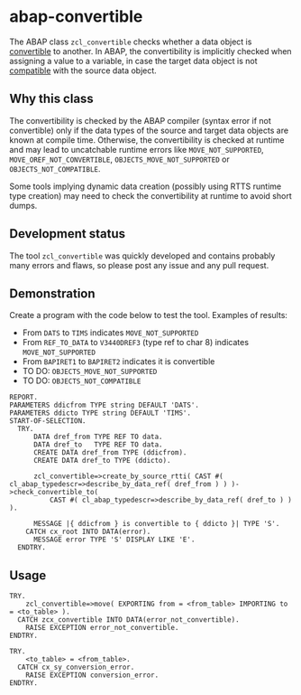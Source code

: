 # abap-convertible

The ABAP class `zcl_convertible` checks whether a data object is [convertible](https://help.sap.com/doc/abapdocu_latest_index_htm/latest/en-US/index.htm?file=abenconvertible_glosry.htm) to another. In ABAP, the convertibility is implicitly checked when assigning a value to a variable, in case the target data object is not [compatible](https://help.sap.com/doc/abapdocu_latest_index_htm/latest/en-US/index.htm?file=abencompatible_glosry.htm) with the source data object.

## Why this class

The convertibility is checked by the ABAP compiler (syntax error if not convertible) only if the data types of the source and target data objects are known at compile time.
Otherwise, the convertibility is checked at runtime and may lead to uncatchable runtime errors like `MOVE_NOT_SUPPORTED`, `MOVE_OREF_NOT_CONVERTIBLE`, `OBJECTS_MOVE_NOT_SUPPORTED` or `OBJECTS_NOT_COMPATIBLE`.

Some tools implying dynamic data creation (possibly using RTTS runtime type creation) may need to check the convertibility at runtime to avoid short dumps.

## Development status

The tool `zcl_convertible` was quickly developed and contains probably many errors and flaws, so please post any issue and any pull request.

## Demonstration

Create a program with the code below to test the tool. Examples of results:
- From `DATS` to `TIMS` indicates `MOVE_NOT_SUPPORTED`
- From `REF_TO_DATA` to `V3440DREF3` (type ref to char 8) indicates `MOVE_NOT_SUPPORTED`
- From `BAPIRET1` to `BAPIRET2` indicates it is convertible
- TO DO: `OBJECTS_MOVE_NOT_SUPPORTED`
- TO DO: `OBJECTS_NOT_COMPATIBLE`

```abap
REPORT.
PARAMETERS ddicfrom TYPE string DEFAULT 'DATS'.
PARAMETERS ddicto TYPE string DEFAULT 'TIMS'.
START-OF-SELECTION.
  TRY.
      DATA dref_from TYPE REF TO data.
      DATA dref_to   TYPE REF TO data.
      CREATE DATA dref_from TYPE (ddicfrom).
      CREATE DATA dref_to TYPE (ddicto).

      zcl_convertible=>create_by_source_rtti( CAST #( cl_abap_typedescr=>describe_by_data_ref( dref_from ) ) )->check_convertible_to(
          CAST #( cl_abap_typedescr=>describe_by_data_ref( dref_to ) ) ).

      MESSAGE |{ ddicfrom } is convertible to { ddicto }| TYPE 'S'.
    CATCH cx_root INTO DATA(error).
      MESSAGE error TYPE 'S' DISPLAY LIKE 'E'.
  ENDTRY.
```

## Usage

```abap
TRY.
    zcl_convertible=>move( EXPORTING from = <from_table> IMPORTING to = <to_table> ).
  CATCH zcx_convertible INTO DATA(error_not_convertible).
    RAISE EXCEPTION error_not_convertible.
ENDTRY.

TRY.
    <to_table> = <from_table>.
  CATCH cx_sy_conversion_error.
    RAISE EXCEPTION conversion_error.
ENDTRY.
```
